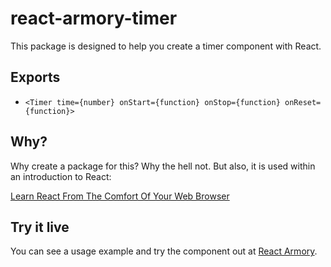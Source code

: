 # react-armory-timer

This package is designed to help you create a timer component with React.

## Exports

- `<Timer time={number} onStart={function} onStop={function} onReset={function}>`

## Why?

Why create a package for this? Why the hell not. But also, it is used within an introduction to React:

[Learn React From The Comfort Of Your Web Browser](https://reactarmory.com/learn)

## Try it live

You can see a usage example and try the component out at [React Armory](https://reactarmory.com).